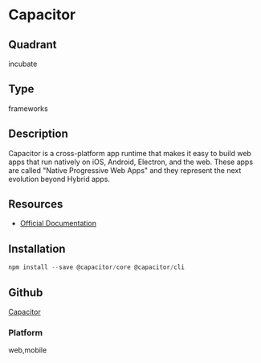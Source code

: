 # Capacitor

## Quadrant
incubate

## Type
frameworks

## Description
Capacitor is a cross-platform app runtime that makes it easy to build web apps that run natively on iOS, 
Android, Electron, and the web. These apps are called "Native Progressive Web Apps" and they represent 
the next evolution beyond Hybrid apps.

## Resources
* [Official Documentation](https://capacitor.ionicframework.com/docs/)

## Installation
``` js
npm install --save @capacitor/core @capacitor/cli
```

## Github
[Capacitor](https://github.com/ionic-team/capacitor)

### Platform
web,mobile
